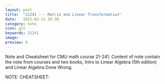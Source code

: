```yaml
---
layout: post
title:  "21241 --- Matrix and Linear Transformation"
date:   2022-02-11 18:30
category: note
icon: git
keywords: 21241
image: 
preview: 0
---
```

Note and Cheatsheet for CMU math course 21-241. 
Content of note contain the note from courses and two books, Intro to Linear Algebra (5th edition) and Linear Algebra Done Wrong.

NOTE:
<object data="https://yifansu1301.github.io/assets/pdf/21241.pdf" width="1000" height="1000" type="application/pdf"></object>
CHEATSHEET:
<object data="https://yifansu1301.github.io/assets/pdf/21241Cheatsheet.pdf" height="1000" style="width:100%" type="application/pdf"></object>